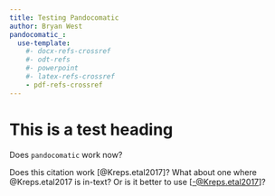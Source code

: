```yaml
---
title: Testing Pandocomatic
author: Bryan West
pandocomatic_:
  use-template: 
    #- docx-refs-crossref
    #- odt-refs
    #- powerpoint
    #- latex-refs-crossref
    - pdf-refs-crossref
---
```


# This is a test heading

Does `pandocomatic` work now?

Does this citation work [@Kreps.etal2017]? What about one where @Kreps.etal2017 is in-text? Or is it better to use [-@Kreps.etal2017]?